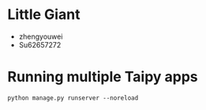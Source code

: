 # Little Giant
- zhengyouwei
- Su62657272

# Running multiple Taipy apps
```
python manage.py runserver --noreload
```
